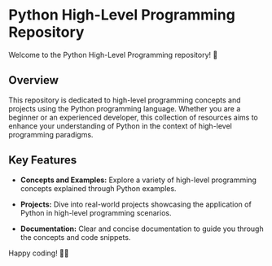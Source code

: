 # Python High-Level Programming Repository

Welcome to the Python High-Level Programming repository! 🚀

## Overview

This repository is dedicated to high-level programming concepts and projects using the Python programming language. Whether you are a beginner or an experienced developer, this collection of resources aims to enhance your understanding of Python in the context of high-level programming paradigms.

## Key Features

- **Concepts and Examples:** Explore a variety of high-level programming concepts explained through Python examples.

- **Projects:** Dive into real-world projects showcasing the application of Python in high-level programming scenarios.

- **Documentation:** Clear and concise documentation to guide you through the concepts and code snippets.

Happy coding! 🐍✨
